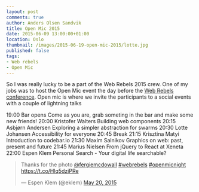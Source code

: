 ```yaml
---
layout: post
comments: true
author: Anders Olsen Sandvik
title: Open Mic 2015
date: 2015-06-09 13:00:00+01:00
location: Oslo
thumbnail: /images/2015-06-19-open-mic-2015/lotte.jpg
published: false
tags:
- Web rebels
- Open Mic
---
```


So I was really lucky to be a part of the Web Rebels 2015 crew. One of my jobs was to host the Open Mic event the day before the [Web Rebels conference](https://www.webrebels.org/). Open mic is where we invite the participants to a social events with a couple of lightning talks


19:00
Bar opens
Come as you are, grab someting in the bar and make some new friends!
20:00
Kristofer Walters
Building web components
20:15
Asbjørn Andersen
Exploring a simpler abstraction for swarms
20:30
Lotte Johansen
Accessibility for everyone
20:45
Break
21:15
Krisztina Matyi
Introduction to codebar.io
21:30
Maxim Salnikov
Graphics on web: past, present and future
21:45
Marius Nielsen
From jQuery to React at Xeneta
22:00
Espen Klem
Personal Search - Your digital life searchable?

<blockquote class="twitter-tweet" lang="en"><p lang="en" dir="ltr">Thanks for the photo <a href="https://twitter.com/fergiemcdowall">@fergiemcdowall</a> <a href="https://twitter.com/hashtag/webrebels?src=hash">#webrebels</a> <a href="https://twitter.com/hashtag/openmicnight?src=hash">#openmicnight</a> <a href="https://t.co/Hlq5dziPRe">https://t.co/Hlq5dziPRe</a></p>&mdash; Espen Klem (@eklem) <a href="https://twitter.com/eklem/status/601137415164682243">May 20, 2015</a></blockquote>
<script async src="//platform.twitter.com/widgets.js" charset="utf-8"></script>
